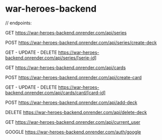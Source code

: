 # war-heroes-backend

// endpoints:

GET https://war-heroes-backend.onrender.com/api/series

POST https://war-heroes-backend.onrender.com/api/series/create-deck

GET - UPDATE - DELETE https://war-heroes-backend.onrender.com/api/series/[serie-id]


GET https://war-heroes-backend.onrender.com/api/cards


POST https://war-heroes-backend.onrender.com/api/create-card


GET - UPDATE - DELETE https://war-heroes-backend.onrender.com/api/cards/card/[card-id]


POST https://war-heroes-backend.onrender.com/api/add-deck


DELETE https://war-heroes-backend.onrender.com/api/delete-deck


GET https://war-heroes-backend.onrender.com/api/current_user


GOOGLE https://war-heroes-backend.onrender.com/auth/google

